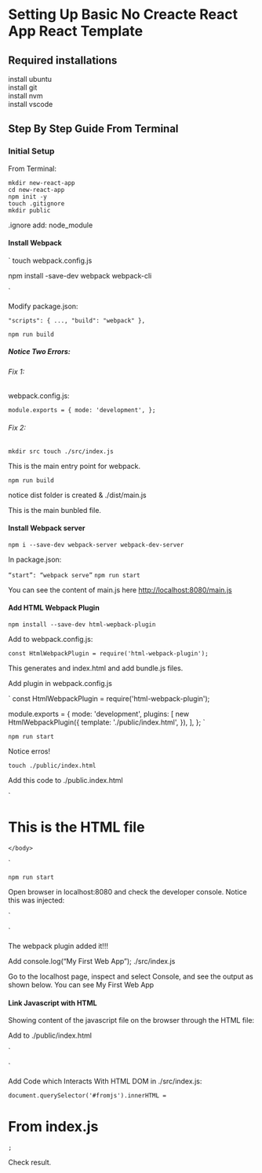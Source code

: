 # Setting Up Basic No Creacte React App React Template


## Required installations

install ubuntu   
install git   
install nvm   
install vscode   

## Step By Step Guide From Terminal

### Initial Setup

From Terminal:

`mkdir new-react-app`  
`cd new-react-app`  
`npm init -y`  
`touch .gitignore`  
`mkdir public`  

.ignore add: node_module

#### Install Webpack

`
touch webpack.config.js

npm install -save-dev webpack webpack-cli

`

Modify package.json:

`
  "scripts": {
    ...,
    "build": "webpack"
  },
`
  
`
npm run build
`

##### Notice Two Errors:

###### Fix 1:

webpack.config.js:

`
module.exports = {
  mode: 'development',
};
`

###### Fix 2: 

`
mkdir src
touch ./src/index.js
`

This is the main entry point for webpack.

`
npm run build
`

notice dist folder is created &
./dist/main.js

This is the main bunbled file.

#### Install Webpack server

`
npm i --save-dev webpack-server webpack-dev-server
`

In package.json:

`
“start”: “webpack serve”
`
`
npm run start
`

You can see the content of main.js here [http://localhost:8080/main.js](http://localhost:8080/main.js)

#### Add HTML Webpack Plugin

`
npm install --save-dev html-wepback-plugin
`

Add to webpack.config.js:

`
const HtmlWebpackPlugin = require('html-webpack-plugin');
`

This generates and index.html and add bundle.js files.

Add plugin in webpack.config.js

`
const HtmlWebpackPlugin = require('html-webpack-plugin');


module.exports = {
    mode: 'development',
    plugins: [
      new HtmlWebpackPlugin({
        template:
          './public/index.html',
      }),
    ],
  };
`

`
npm run start
`

Notice erros!

`
touch ./public/index.html
`

Add this code to ./public.index.html

`
<!DOCTYPE html>
<html>
    <head>
        <h1>
            This is the HTML file
        </h1>
    </head>
    <body>

    </body>
</html>
`

`npm run start`

Open browser in localhost:8080 and check the developer console. Notice this was injected:

`
<script defer src="main.js"></script></head>

`

The webpack plugin added it!!!

Add console.log(“My First Web App”); ./src/index.js


Go to the localhost page, inspect and select Console, and see the output as shown below.
You can see My First Web App

#### Link Javascript with HTML

Showing content of the javascript file on the browser through the HTML file:

Add to ./public/index.html

`
<div id="fromjs"></div>
`

Add Code which Interacts With HTML DOM in ./src/index.js:

`
document.querySelector('#fromjs').innerHTML = `<h1>From index.js</h1>`;
`

Check result.



